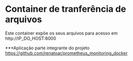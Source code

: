 # Container de tranferência de arquivos

Este container expôe os seus arquivos para acesso em http://IP_DO_HOST:8000

***Aplicação parte integrante do projeto https://github.com/renatoar/prometheus_monitoring_docker
